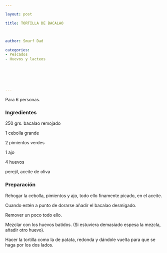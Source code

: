 ```yaml
---

layout: post

title: TORTILLA DE BACALAO



author: Smurf Dad

categories:
- Pescados
- Huevos y lacteos






---
```


Para 6 personas.

<h3>Ingredientes</h3>

250 grs. bacalao remojado

1 cebolla grande

2 pimientos verdes

1 ajo

4 huevos

perejil, aceite de oliva

<h3>Preparación</h3>

Rehogar la cebolla, pimientos y ajo, todo ello finamente picado, en el aceite.

Cuando estén a punto de dorarse añadir el bacalao desmigado.

Remover un poco todo ello.

Mezclar con los huevos batidos. (Si estuviera demasiado espesa la mezcla, añadir otro huevo).

Hacer la tortilla como la de patata, redonda y dándole vuelta para que se haga por los dos lados.